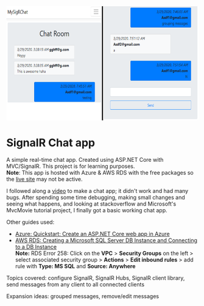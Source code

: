 <img src="./preview.png" height="300"/>

# SignalR Chat app
A simple real-time chat app. Created using ASP.NET Core with MVC/SignalR. This project is for learning purposes.  
**Note**: This app is hosted with Azure & AWS RDS with the free packages so the [live site][4] may not be active.  

I followed along a [video][1] to make a chat app; it didn't work and had many bugs. 
After spending some time debugging, making small changes and seeing what happens,
and looking at stackoverflow and Microsoft's MvcMovie tutorial project, I finally got a basic working chat app.


Other guides used: 
- [Azure: Quickstart: Create an ASP.NET Core web app in Azure][2]  
- [AWS RDS: Creating a Microsoft SQL Server DB Instance and Connecting to a DB Instance][3]  
  **Note:** RDS Error 258: Click on the **VPC** > **Security Groups** on the left > select associated security group > **Actions** > **Edit inbound rules** > add rule with **Type: MS SQL** and **Source: Anywhere**


Topics covered: configure SignalR, SignalR Hubs, SignalR client library, send messages from any client to all connected clients

Expansion ideas: grouped messages, remove/edit messages

[1]: https://www.youtube.com/watch?v=RUZLIh4Vo20
[2]: https://docs.microsoft.com/en-us/azure/app-service/app-service-web-get-started-dotnet
[3]: https://docs.aws.amazon.com/AmazonRDS/latest/UserGuide/CHAP_GettingStarted.CreatingConnecting.SQLServer.html
[4]: https://sigrchat.azurewebsites.net/
